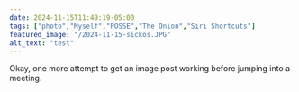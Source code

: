 ```yaml
---
date: 2024-11-15T11:40:19-05:00
tags: ["photo","Myself","POSSE","The Onion","Siri Shortcuts"]
featured_image: "/2024-11-15-sickos.JPG"
alt_text: "test"
---
```

Okay, one more attempt to get an image post working before jumping into a meeting.